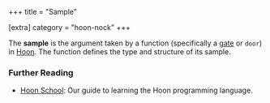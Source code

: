 +++
title = "Sample"

[extra]
category = "hoon-nock"
+++

The **sample** is the argument taken by a function (specifically a
[gate](/reference/glossary/gate) or `door`) in [Hoon](/reference/glossary/hoon).
The function defines the type and structure of its sample.

### Further Reading

- [Hoon School](/guides/core/hoon-school/): Our guide to learning the Hoon programming language.
